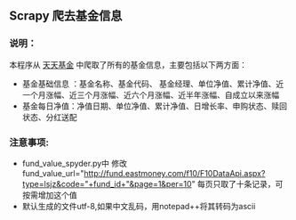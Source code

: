 ## Scrapy 爬去基金信息 ##



### 说明： ###

本程序从 [天天基金](http://fund.eastmoney.com/allfund.html) 中爬取了所有的基金信息，主要包括以下两方面：

- 基金基础信息 ：基金名称、基金代码、 基金经理、单位净值、累计净值、近一个月涨幅、近三个月涨幅、近六个月涨幅、近半年涨幅、自成立以来涨幅
- 基金每日净值：净值日期、单位净值、累计净值、日增长率、申购状态、赎回状态、分红送配

### 注意事项: ###

- fund_value_spyder.py中 修改 fund_value_url="http://fund.eastmoney.com/f10/F10DataApi.aspx?type=lsjz&code="+fund_id+"&page=1&per=10" 每页只取了十条记录，可按需增加这个值
- 默认生成的文件utf-8,如果中文乱码，用notepad++将其转码为ascii